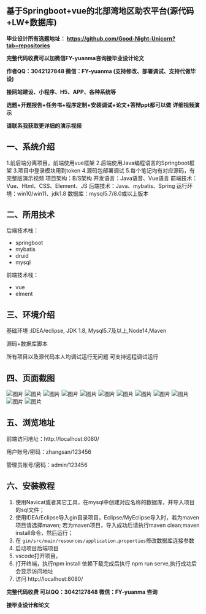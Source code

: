 ## 基于Springboot+vue的北部湾地区助农平台(源代码+LW+数据库)
**毕业设计所有选题地址： https://github.com/Good-Night-Unicorn?tab=repositories**

**完整代码收费可以加微信FY-yuanma咨询接毕业设计论文**

**作者QQ：3042127848 微信：FY-yuanma (支持修改、部署调试、支持代做毕设)**

**接网站建设、小程序、H5、APP、各种系统等**

**选题+开题报告+任务书+程序定制+安装调试+论文+答辩ppt都可以做**
**详细视频演示**

**请联系我获取更详细的演示视频**

## 一、系统介绍

1.前后端分离项目，前端使用vue框架
2.后端使用Java编程语言的Springboot框架
3.项目中登录模块用到token
4.源码包部署调试
5.每个笔记均有对应源码，有完整版演示视频
项目架构：B/S架构
开发语言：Java语音、Vue语言
前端技术：Vue、Html、CSS、Element、JS
后端技术：Java、mybatis、Spring
运行环境：win10/win11、jdk1.8
数据库：mysql5.7/8.0或以上版本

## 二、所用技术

后端技术栈：

- springboot
- mybatis
- druid
- mysql

前端技术栈：

- vue
- elment



## 三、环境介绍

基础环境 :IDEA/eclipse, JDK 1.8, Mysql5.7及以上,Node14,Maven

源码+数据库脚本

所有项目以及源代码本人均调试运行无问题 可支持远程调试运行

## 四、页面截图
![图片](https://github.com/user-attachments/assets/01ae2e20-0137-4f7f-acde-c593bc248390)
![图片](https://github.com/user-attachments/assets/5454c0a7-ad68-4b41-b2c6-02f285ffb27b)
![图片](https://github.com/user-attachments/assets/a434deea-b54e-4ffd-ab7b-3c5806663317)
![图片](https://github.com/user-attachments/assets/083015e2-3e62-45ac-a890-523d09f8a9ff)
![图片](https://github.com/user-attachments/assets/4a853b48-ebd9-4139-8c02-e12a7318a6da)
![图片](https://github.com/user-attachments/assets/eb06b1e2-fa35-4da8-be97-fa4795b7f1ce)
![图片](https://github.com/user-attachments/assets/63dbb377-1ff0-4571-a4fe-895595150e56)
![图片](https://github.com/user-attachments/assets/c11d5ff0-743c-4308-88fd-e5ecc79b1ead)
![图片](https://github.com/user-attachments/assets/b790b4c6-ff89-473e-8748-3e7496bfbbac)
![图片](https://github.com/user-attachments/assets/ded38f7a-349f-447c-bc90-9e5d86f83007)
![图片](https://github.com/user-attachments/assets/9cb71a31-4b0f-4882-b048-6d1aafa05ef0)
![图片](https://github.com/user-attachments/assets/6c91ebb1-068c-4d80-b18c-2090e92a2d35)

## 五、浏览地址

前端访问地址：http://localhost:8080/

用户账号/密码：zhangsan/123456

管理员账号/密码：admin/123456  

## 六、安装教程

1. 使用Navicat或者其它工具，在mysql中创建对应名称的数据库，并导入项目的sql文件；
2. 使用IDEA/Eclipse导入gin目录项目，Eclipse/MyEclipse导入时，若为maven项目请选择maven;
   若为maven项目，导入成功后请执行maven clean;maven install命令，然后运行；
3. 在 `gin/src/main/resources/application.properties`修改数据库连接参数
4. 启动项目后端项目 
5. vscode打开项目，
6. 打开终端，执行npm install 依赖下载完成后执行 npm run serve,执行成功后会显示访问地址
7. 访问  http://localhost:8080/

**完整代码收费  可以QQ：3042127848 微信：FY-yuanma 咨询**

**接毕业设计和论文**
